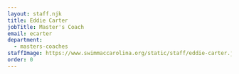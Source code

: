 ```yaml
---
layout: staff.njk
title: Eddie Carter
jobTitle: Master's Coach
email: ecarter
department:
  - masters-coaches
staffImage: https://www.swimmaccarolina.org/static/staff/eddie-carter.jpg
order: 0
---
```

